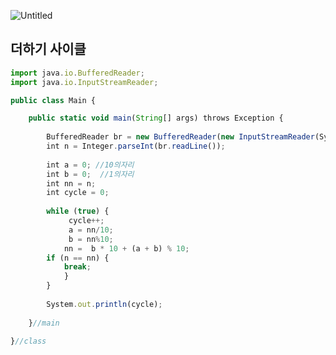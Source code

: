 ![Untitled](https://s3-us-west-2.amazonaws.com/secure.notion-static.com/ba3460c7-4a1d-43d6-846c-7d56e77a90c4/Untitled.png)

## 더하기 사이클

```jsx
import java.io.BufferedReader;
import java.io.InputStreamReader;

public class Main {

	public static void main(String[] args) throws Exception {
	
		BufferedReader br = new BufferedReader(new InputStreamReader(System.in));  
		int n = Integer.parseInt(br.readLine());
		
		int a = 0; //10의자리
		int b = 0;  //1의자리
		int nn = n;
		int cycle = 0;
		
		while (true) {
			 cycle++;
			 a = nn/10;
			 b = nn%10;
			nn =  b * 10 + (a + b) % 10;
		if (n == nn) {
			break;
			}
		}
		
		System.out.println(cycle);
		
	}//main

}//class
```